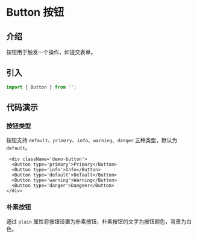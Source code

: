 # Button 按钮

## 介绍

按钮用于触发一个操作，如提交表单。

## 引入

```js
import { Button } from '';
```

## 代码演示

### 按钮类型

按钮支持 `default`、`primary`、`info`、`warning`、`danger` 五种类型，默认为 `default`。

```tsx
 <div className='demo-button'>
  <Button type='primary'>Primary</Button>
  <Button type='info'>Info</Button>
  <Button type='default'>Default</Button>
  <Button type='warning'>Warning</Button>
  <Button type='danger'>Dangeer</Button>
</div>
```

### 朴素按钮

通过 `plain` 属性将按钮设置为朴素按钮，朴素按钮的文字为按钮颜色，背景为白色。
